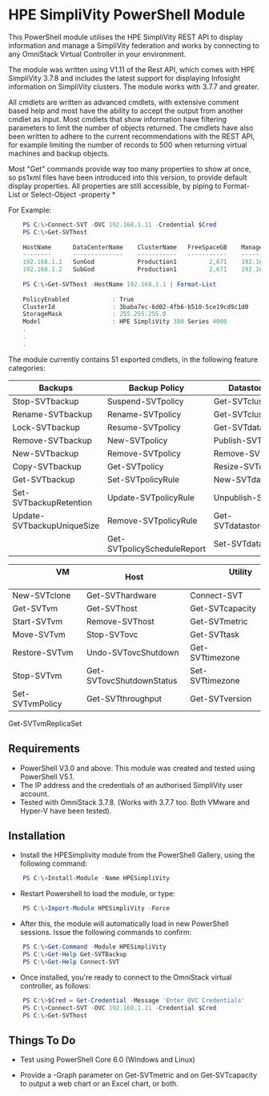  # HPE SimpliVity PowerShell Module

This PowerShell module utilises the HPE SimpliVity REST API to display information and manage a SimpliVity federation and works by connecting to any OmniStack Virtual Controller in your environment.

The module was written using V1.11 of the Rest API, which comes with HPE SimpliVity 3.7.8 and includes the latest support for displaying Infosight information on SimpliVity clusters. The module works with 3.7.7 and greater. 

All cmdlets are written as advanced cmdlets, with extensive comment based help and most have the ability to accept the output from another cmdlet as input. Most cmdlets that show information have filtering parameters to limit the number of objects returned. The cmdlets have also been written to adhere to the current recommendations with the REST API, for example limiting the number of records to 500 when returning virtual machines and backup objects.

Most "Get" commands provide way too many properties to show at once, so ps1xml files have been introduced into this version, to provide default display properties. All properties are still accessible, by piping to Format-List or Select-Object -property *

For Example:
```powershell
    PS C:\>Connect-SVT -OVC 192.168.1.11 -Credential $Cred
    PS C:\>Get-SVThost
    
    HostName      DataCenterName    ClusterName   FreeSpaceGB    ManagementIP   StorageIP     FederationIP 
    --------      --------------    -----------   -----------    ------------   ---------     ------------
    192.168.1.1   SunGod            Production1         2,671    192.168.1.11   192.168.2.1   192.168.3.1
    192.168.1.2   SubGod            Production1         2,671    192.168.1.12   192.168.2.2   192.168.3.2
   
    PS C:\>Get-SVThost -HostName 192.168.1.1 | Format-List
    
    PolicyEnabled            : True
    ClusterId                : 3baba7ec-6d02-4fb6-b510-5ce19cd9c1d0
    StorageMask              : 255.255.255.0
    Model                    : HPE SimpliVity 380 Series 4000
    .
    .
    .
```


The module currently contains 51 exported cmdlets, in the following feature categories:

Backups | Backup Policy | Datastore & Cluster
--- | --- | ---
Stop-SVTbackup | Suspend-SVTpolicy | Get-SVTcluster
Rename-SVTbackup | Rename-SVTpolicy | Get-SVTclusterConnected
Lock-SVTbackup | Resume-SVTpolicy | Get-SVTdatastore
Remove-SVTbackup | New-SVTpolicy | Publish-SVTdatastore
New-SVTbackup | Remove-SVTpolicy | Remove-SVTdatastore
Copy-SVTbackup | Get-SVTpolicy | Resize-SVTdatastore
Get-SVTbackup | Set-SVTpolicyRule | New-SVTdatastore 
Set-SVTbackupRetention | Update-SVTpolicyRule | Unpublish-SVTdatastore
Update-SVTbackupUniqueSize | Remove-SVTpolicyRule | Get-SVTdatastoreComputeNode
&nbsp; | Get-SVTpolicyScheduleReport | Set-SVTdatastorePolicy

&nbsp; &nbsp; &nbsp; &nbsp; &nbsp; &nbsp; &nbsp; &nbsp; &nbsp; &nbsp; VM &nbsp; &nbsp; &nbsp; &nbsp; &nbsp; &nbsp; &nbsp; &nbsp; &nbsp; &nbsp; &nbsp; &nbsp; &nbsp; | &nbsp; &nbsp; &nbsp; &nbsp; &nbsp; &nbsp; Host &nbsp; &nbsp; &nbsp; &nbsp; &nbsp; &nbsp; |  &nbsp; &nbsp; &nbsp; &nbsp; &nbsp; &nbsp; &nbsp; &nbsp; &nbsp; Utility &nbsp; &nbsp; &nbsp; &nbsp; &nbsp; &nbsp; &nbsp; &nbsp; &nbsp; &nbsp; &nbsp; &nbsp; 
---------------- | --- | ---
New-SVTclone | Get-SVThardware | Connect-SVT
Get-SVTvm | Get-SVThost | Get-SVTcapacity
Start-SVTvm | Remove-SVThost | Get-SVTmetric
Move-SVTvm | Stop-SVTovc | Get-SVTtask
Restore-SVTvm | Undo-SVTovcShutdown | Get-SVTtimezone
Stop-SVTvm | Get-SVTovcShutdownStatus | Set-SVTtimezone
Set-SVTvmPolicy | Get-SVTthroughput | Get-SVTversion
Get-SVTvmReplicaSet

## Requirements

* PowerShell V3.0 and above. This module was created and tested using PowerShell V5.1.
* The IP address and the credentials of an authorised SimpliVity user account.
* Tested with OmniStack 3.7.8. (Works with 3.7.7 too. Both VMware and Hyper-V have been tested).

## Installation

* Install the HPESimplivity module from the PowerShell Gallery, using the following command:
```powershell
    PS C:\>Install-Module -Name HPESimpliVity
```
* Restart Powershell to load the module, or type:
```powershell
    PS C:\>Import-Module HPESimpliVity -Force
```
* After this, the module will automatically load in new PowerShell sessions. Issue the following commands to confirm:
```powershell
    PS C:\>Get-Command -Module HPESimpliVity
    PS C:\>Get-Help Get-SVTBackup
    PS C:\>Get-Help Connect-SVT
```
* Once installed, you're ready to connect to the OmniStack virtual controller, as follows:
```powershell
    PS C:\>$Cred = Get-Credential -Message 'Enter OVC Credentials'
    PS C:\>Connect-SVT -OVC 192.168.1.11 -Credential $Cred
    PS C:\>Get-SVThost
```

## Things To Do
* Test using PowerShell Core 6.0 (Windows and Linux)

* Provide a -Graph parameter on Get-SVTmetric and on Get-SVTcapacity to output a web chart or an Excel chart, or both.
